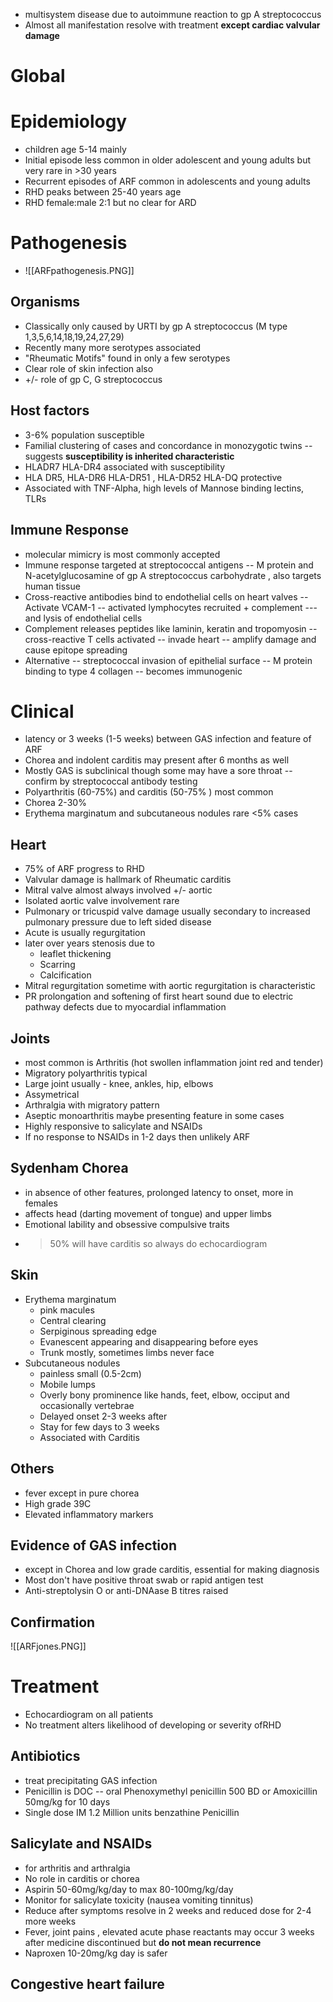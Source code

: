 - multisystem disease due to autoimmune reaction to gp A streptococcus
- Almost all manifestation resolve with treatment **except cardiac valvular damage**
# Global 
# Epidemiology
- children age 5-14 mainly
- Initial episode less common in older adolescent and young adults but very rare in >30 years
- Recurrent episodes of ARF common in adolescents and young adults
- RHD peaks between 25-40 years age 
- RHD female:male 2:1 but no clear for ARD 
# Pathogenesis
- ![[ARFpathogenesis.PNG]]
## Organisms
- Classically only caused by URTI by gp A streptococcus (M type 1,3,5,6,14,18,19,24,27,29)
- Recently many more serotypes associated
- "Rheumatic Motifs" found in only a few serotypes
- Clear role of skin infection also 
- +/- role of gp C, G streptococcus
## Host factors
- 3-6% population susceptible
- Familial clustering of cases and concordance in monozygotic twins -- suggests **susceptibility is inherited characteristic** 
- HLADR7 HLA-DR4 associated with susceptibility
- HLA DR5, HLA-DR6 HLA-DR51 , HLA-DR52 HLA-DQ protective 
- Associated with TNF-Alpha, high levels of Mannose binding lectins, TLRs 
## Immune Response
- molecular mimicry is most commonly accepted 
- Immune response targeted at streptococcal antigens -- M protein  and N-acetylglucosamine of gp A streptococcus carbohydrate , also targets human tissue
- Cross-reactive antibodies bind to endothelial cells on heart valves -- Activate VCAM-1 -- activated lymphocytes recruited + complement --- and lysis of endothelial cells
- Complement releases peptides like laminin, keratin and tropomyosin -- cross-reactive T cells activated -- invade heart -- amplify damage and cause epitope spreading
- Alternative -- streptococcal invasion of epithelial surface -- M protein binding to type 4 collagen -- becomes immunogenic

# Clinical
- latency or 3 weeks (1-5 weeks) between GAS infection and feature of ARF 
- Chorea and indolent carditis may present after 6 months as well 
- Mostly GAS is subclinical though some may have a sore throat -- confirm by streptococcal antibody testing 
- Polyarthritis (60-75%) and carditis (50-75% ) most common 
- Chorea 2-30% 
- Erythema marginatum and subcutaneous nodules rare <5% cases 
## Heart 
- 75% of ARF progress to RHD 
- Valvular damage is hallmark of Rheumatic carditis
- Mitral valve almost always involved +/- aortic 
- Isolated aortic valve involvement rare 
- Pulmonary or tricuspid valve damage usually secondary to increased pulmonary pressure due to left sided disease 
- Acute is usually regurgitation
- later over years stenosis due to 
    - leaflet thickening
    - Scarring
    - Calcification
- Mitral regurgitation sometime with aortic regurgitation is characteristic
- PR prolongation and softening of first heart sound due to electric pathway defects due to myocardial inflammation

## Joints 
- most common is Arthritis (hot swollen inflammation joint red and tender)
- Migratory polyarthritis typical
- Large joint usually - knee, ankles, hip, elbows 
- Assymetrical
- Arthralgia with migratory pattern 
- Aseptic monoarthritis maybe presenting feature in some cases
- Highly responsive to salicylate and NSAIDs
- If no response to NSAIDs in 1-2 days then unlikely ARF 
## Sydenham Chorea 
- in absence of other features, prolonged latency to onset, more in females
- affects head (darting movement of tongue) and upper limbs
- Emotional lability and obsessive compulsive traits
- >50% will have carditis so always do echocardiogram
## Skin
- Erythema marginatum
    - pink macules
    - Central clearing
    - Serpiginous spreading edge 
    - Evanescent appearing and disappearing before eyes 
    - Trunk mostly, sometimes limbs never face 
- Subcutaneous nodules
    - painless small (0.5-2cm)
    - Mobile lumps 
    - Overly bony prominence like hands, feet, elbow, occiput and occasionally vertebrae
    - Delayed onset 2-3 weeks after 
    - Stay for few days to 3 weeks 
    - Associated with Carditis
## Others 
- fever except in pure chorea
- High grade 39C 
- Elevated inflammatory markers
## Evidence of GAS infection
- except in Chorea and low grade carditis, essential for making diagnosis 
- Most don't have positive throat swab or rapid antigen test 
- Anti-streptolysin O or anti-DNAase B titres raised
## Confirmation
![[ARFjones.PNG]]

# Treatment
- Echocardiogram on all patients
- No treatment alters likelihood of developing or severity ofRHD 
## Antibiotics
- treat precipitating GAS infection
- Penicillin is DOC -- oral Phenoxymethyl penicillin 500 BD or Amoxicillin 50mg/kg for 10 days 
- Single dose IM 1.2 Million units benzathine Penicillin 
## Salicylate and NSAIDs
- for arthritis and arthralgia
- No role in carditis or chorea 
- Aspirin 50-60mg/kg/day to max 80-100mg/kg/day 
- Monitor for salicylate toxicity (nausea vomiting tinnitus)
- Reduce after symptoms resolve in 2 weeks and reduced dose for 2-4 more weeks 
- Fever, joint pains , elevated acute phase reactants may occur 3 weeks after medicine discontinued but **do not mean recurrence**
- Naproxen 10-20mg/kg day is safer 
## Congestive heart failure


